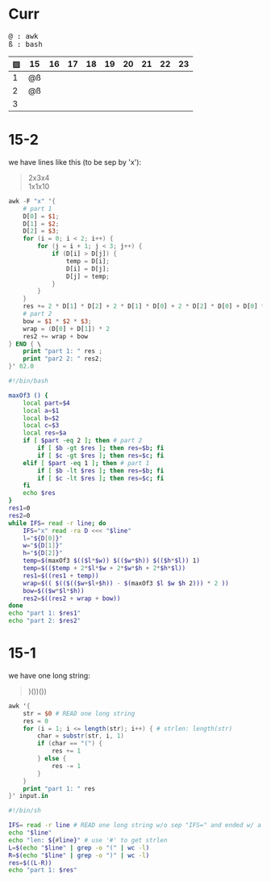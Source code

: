 # Curr
<kbd>@ : awk</kbd> \
<kbd>ß : bash</kbd>

▨      |   15  |  16  |  17  |  18  |  19  |  20  |  21  |  22  |  23  |
------ | ----- | ---- | ---- | ---- | ---- | ---- | ---- | ---- | ---- |
1      |   @ß  |      |      |      |      |      |      |      |      |
2      |   @ß  |      |      |      |      |      |      |      |      |
3      |       |      |      |      |      |      |      |      |      |

# 15-2
we have lines like this (to be sep by 'x'):
> 2x3x4 \
> 1x1x10
```awk
awk -F "x" '{
    # part 1
    D[0] = $1;
    D[1] = $2;
    D[2] = $3;
    for (i = 0; i < 2; i++) {
        for (j = i + 1; j < 3; j++) {
            if (D[i] > D[j]) {
                temp = D[i];
                D[i] = D[j];
                D[j] = temp;
            }
        }
    }
    res += 2 * D[1] * D[2] + 2 * D[1] * D[0] + 2 * D[2] * D[0] + D[0] * D[1];
    # part 2
    bow = $1 * $2 * $3;
    wrap = (D[0] + D[1]) * 2
    res2 += wrap + bow
} END { \
    print "part 1: " res ;
    print "par2 2: " res2; 
}' 02.0
```
```bash
#!/bin/bash

maxOf3 () {
    local part=$4
    local a=$1
    local b=$2
    local c=$3
    local res=$a
    if [ $part -eq 2 ]; then # part 2
        if [ $b -gt $res ]; then res=$b; fi
        if [ $c -gt $res ]; then res=$c; fi
    elif [ $part -eq 1 ]; then # part 1
        if [ $b -lt $res ]; then res=$b; fi
        if [ $c -lt $res ]; then res=$c; fi
    fi
    echo $res
}
res1=0
res2=0
while IFS= read -r line; do
    IFS="x" read -ra D <<< "$line"
    l="${D[0]}"
    w="${D[1]}"
    h="${D[2]}"
    temp=$(maxOf3 $(($l*$w)) $(($w*$h)) $(($h*$l)) 1)
    temp=$(($temp + 2*$l*$w + 2*$w*$h + 2*$h*$l))
    res1=$((res1 + temp))
    wrap=$(( $(($(($w+$l+$h)) - $(maxOf3 $l $w $h 2))) * 2 ))
    bow=$(($w*$l*$h))
    res2=$((res2 + wrap + bow))
done
echo "part 1: $res1"
echo "part 2: $res2"
```

# 15-1
we have one long string: 
> )())())
```awk
awk '{
    str = $0 # READ one long string
    res = 0
    for (i = 1; i <= length(str); i++) { # strlen: length(str)
        char = substr(str, i, 1)
        if (char == "(") {
            res += 1
        } else {
            res -= 1
        }
    }
    print "part 1: " res
}' input.in
```
```bash
#!/bin/sh

IFS= read -r line # READ one long string w/o sep "IFS=" and ended w/ a carriage return
echo "$line" 
echo "len: ${#line}" # use '#' to get strlen 
L=$(echo "$line" | grep -o "(" | wc -l)
R=$(echo "$line" | grep -o ")" | wc -l)
res=$((L-R))
echo "part 1: $res"
```

